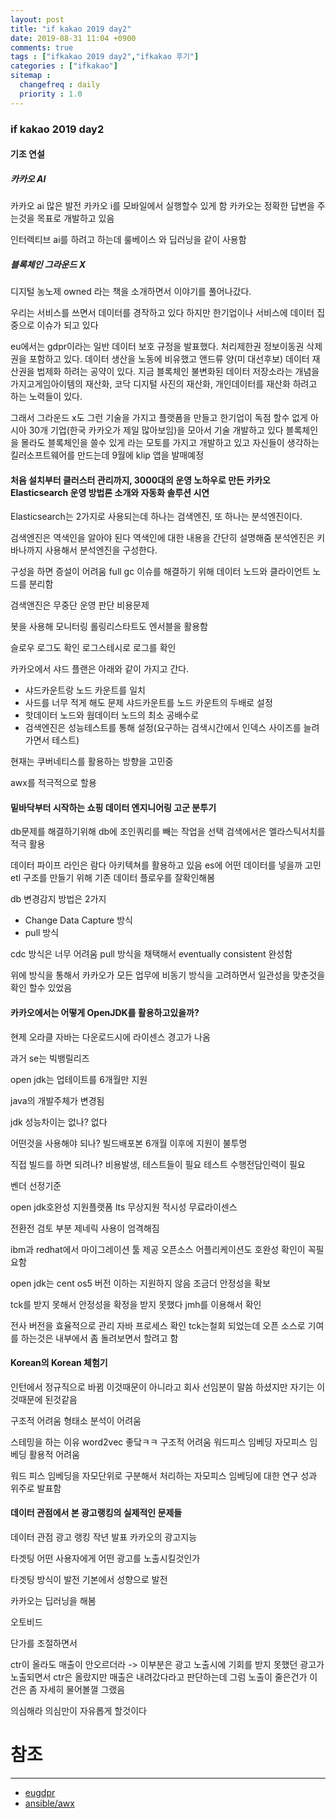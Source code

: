 ```yaml
---
layout: post
title: "if kakao 2019 day2"
date: 2019-08-31 11:04 +0900
comments: true
tags : ["ifkakao 2019 day2","ifkakao 후기"]
categories : ["ifkakao"]
sitemap :
  changefreq : daily
  priority : 1.0
---
```

 
### if kakao 2019 day2

#### 기조 연설

##### 카카오 AI

카카오 ai 많은 발전
카카오 i를 모바일에서 실행할수 있게 함
카카오는 정확한 답변을 주는것을 목표로 개발하고 있음

인터렉티브 ai를 하려고 하는데 룰베이스 와 딥러닝을 같이 사용함


##### 블록체인 그라운드 X

디지털 농노제 owned 라는 책을 소개하면서 이야기를 풀어나갔다.

우리는 서비스를 쓰면서 데이터를 경작하고 있다 
하지만 한기업이나 서비스에 데이터 집중으로 이슈가 되고 있다

eu에서는 gdpr이라는 일반 데이터 보호 규정을 발표했다. 처리제한권 정보이동권 삭제권을 포함하고 있다.
데이터 생산을 노동에 비유했고 앤드류 양(미 대선후보) 데이터 재산권을 법제화 하려는 공약이 있다.
지금 블록체인 불변화된 데이터 저장소라는 개념을 가지고게임아이템의 재산화, 코닥 디지털 사진의 재산화, 개인데이터를 재산화 하려고 하는 노력들이 있다.
 
그래서 그라운드 x도 그런 기술을 가지고 플랫폼을 만들고 한기업이 독점 할수 없게 아시아 30개 기업(한국 카카오가 제일 많아보임)을 모아서 기술 개발하고 있다
블록체인을 몰라도 블록체인을 쓸수 있게 라는 모토를 가지고 개발하고 있고 자신들이 생각하는 킬러소프트웨어를 만드는데 9월에 klip 앱을 발매예정

#### 처음 설치부터 클러스터 관리까지, 3000대의 운영 노하우로 만든 카카오 Elasticsearch 운영 방법론 소개와 자동화 솔루션 시연

Elasticsearch는 2가지로 사용되는데 하나는 검색엔진, 또 하나는 분석엔진이다.

검색엔진은 역색인을 알아야 된다 역색인에 대한 내용을 간단히 설명해줌
분석엔진은 키바나까지 사용해서 분석엔진을 구성한다.

구성을 하면 증설이 어려움
full gc 이슈를 해결하기 위해 데이터 노드와 클라이언트 노드를 분리함

검색앤진은 무중단 운영 판단
비용문제 

봇을 사용해 모니터링
롤링리스타트도 엔서블을 활용함

슬로우 로그도 확인 로그스테시로 로그를 확인

카카오에서 샤드 플랜은 아래와 같이 가지고 간다.

* 샤드카운트랑 노드 카운트를 일치
* 사드를 너무 적게 해도 문제 샤드카운트를 노드 카운트의 두배로 설정
* 핫데이터 노드와 웜데이터 노드의 최소 공배수로
* 검색엔진은 성능테스트를 통해 설정(요구하는 검색시간에서 인덱스 사이즈를 늘려가면서 테스트)

현재는 쿠버네티스를 활용하는 방향을 고민중

awx를 적극적으로 할용

#### 밑바닥부터 시작하는 쇼핑 데이터 엔지니어링 고군 분투기

db문제를 해결하기위해 db에 조인쿼리를 빼는 작업을 선택
검색에서은 엘라스틱서치를 적극 활용

데이터 파이프 라인은 람다 아키텍쳐를 활용하고 있음
es에 어떤 데이터를 넣을까 고민
etl 구조를 만들기 위해 기존 데이터 플로우를 잘확인해봄

db 변경감지 방법은 2가지

* Change Data Capture 방식
* pull 방식

cdc 방식은 너무 어려움 pull 방식을 채택해서 eventually consistent 완성함

위에 방식을 통해서 카카오가 모든 업무에 비동기 방식을 고려하면서 일관성을 맞춘것을 확인 할수 있었음

#### 카카오에서는 어떻게 OpenJDK를 활용하고있을까?

현제 오라클 자바는 다운로드시에 라이센스 경고가 나옴

과거 se는 빅뱅릴리즈

open jdk는 업테이트를 6개월만 지원 

java의 개발주체가 변경됨

jdk 성능차이는 없나? 없다

어떤것을 사용해야 되나? 
빌드배포본 6개월 이후에 지원이 불투명

직접 빌드를 하면 되려나?
비용발생, 테스트들이 필요 테스트 수행전담인력이 필요

벤더 선정기준

open jdk호완성
지원플랫폼
lts 무상지원
적시성
무료라이센스

전환전 검토 부분
제네릭 사용이 엄격해짐

ibm과 redhat에서 마이그레이션 툴 제공
오픈소스 어플리케이션도 호완성 확인이 꼭필요함

open jdk는 cent os5 버전 이하는 지원하지 않음
조금더 안정성을 확보

tck를 받지 못해서 안정성을 확정을 받지 못했다
jmh를 이용해서 확인 

전사 버전을 효율적으로 관리
자바 프로세스 확인
tck는철회 되었는데 오픈 소스로 기여를 하는것은 내부에서 좀 돌려보면서 할려고 함

#### Korean의 Korean 체험기

인턴에서 정규직으로 바뀜 이것때문이 아니라고 회사 선임분이 말씀 하셨지만 자기는 이것때문에 된것같음

구조적 어려움
형태소 분석이 어려움

스테밍을 하는 이유
word2vec
좋닼ㅋㅋ 구조적 어려움
워드피스 임베딩
자모피스 임베딩
활용적 어려움

워드 피스 임베딩을 자모단위로 구분해서 처리하는 자모피스 임베딩에 대한 연구 성과 위주로 발표함

#### 데이터 관점에서 본 광고랭킹의 실제적인 문제들

데이터 관점 광고 랭킹
작년 발표 카카오의 광고지능

타겟팅 어떤 사용자에게 어떤 광고를 노출시킬것인가

타겟팅 방식이 발전 기본에서 성향으로 발전

카카오는 딥러닝을 해봄

오토비드

단가를 조절하면서 

ctr이 올라도 매출이 안오르더라 -> 이부분은 광고 노출시에 기회를 받지 못했던 광고가 노출되면서 ctr은 올랐지만 매출은 내려갔다라고 판단하는데 
그럼 노출이 줄은건가 이건은 좀 자세히 물어볼껄 그랬음

의심해라 의심만이 자유롭게 할것이다


# 참조
----- 
* [eugdpr](https://eugdpr.org/)
* [ansible/awx](https://github.com/ansible/awx)